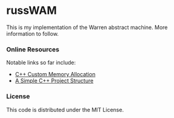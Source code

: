 # russWAM

This is my implementation of the Warren abstract machine. More information to follow. 

### Online Resources

Notable links so far include:

<ul>
<li><a href="http://www.gamedev.net/page/resources/_/technical/general-programming/c-custom-memory-allocation-r3010"> C++ Custom Memory Allocation </a></li>
<li><a href="http://hiltmon.com/blog/2013/07/03/a-simple-c-plus-plus-project-structure/"> A Simple C++ Project Structure </a></li>
</ul>

### License

This code is distributed under the MIT License. 
